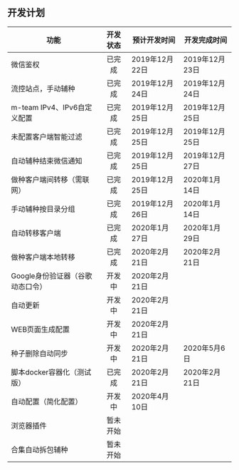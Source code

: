 ## 开发计划
| 功能 | 开发状态 | 预计开发时间 | 开发完成时间 |
| - | :-: | ---- | ---- |
| 微信鉴权 | 已完成 | 2019年12月22日 | 2019年12月23日 |
| 流控站点，手动辅种 | 已完成 | 2019年12月24日 | 2019年12月24日 |
| m-team IPv4、IPv6自定义配置 | 已完成 | 2019年12月25日 | 2019年12月25日 |
| 未配置客户端智能过滤 | 已完成 | 2019年12月25日 | 2019年12月25日 |
| 自动辅种结束微信通知 | 已完成 | 2019年12月25日 | 2019年12月27日 |
| 做种客户端间转移（需联网） | 已完成 | 2019年12月25日 | 2020年1月14日 |
| 手动辅种按目录分组 | 已完成 | 2019年12月26日 | 2020年1月14日 |
| 自动转移客户端 | 已完成 | 2020年1月27日 | 2020年1月29日 |
| 做种客户端本地转移 | 已完成 | 2020年2月21日 | 2020年2月21日 |
| Google身份验证器（谷歌动态口令） | 开发中 | 2020年2月21日 |  |
| 自动更新 | 开发中 | 2020年2月21日 |  |
| WEB页面生成配置 | 开发中 | 2020年2月21日 |  |
| 种子删除自动同步 | 开发中 | 2020年2月21日 | 2020年5月6日 |
| 脚本docker容器化（测试版） | 已完成 | 2020年2月21日 | 2020年2月21日 |
| 自动配置（简化配置） | 开发中 | 2020年4月10日 |  |
| 浏览器插件 | 暂未开始 |  | |
| 合集自动拆包辅种 | 暂未开始 |  |  |
